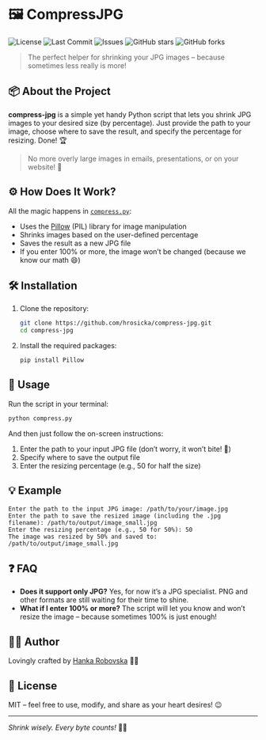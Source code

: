 # 🖼️ CompressJPG

![License](https://img.shields.io/github/license/hrosicka/compress-jpg)
![Last Commit](https://img.shields.io/github/last-commit/hrosicka/compress-jpg)
![Issues](https://img.shields.io/github/issues/hrosicka/compress-jpg)
![GitHub stars](https://img.shields.io/github/stars/hrosicka/compress-jpg)
![GitHub forks](https://img.shields.io/github/forks/hrosicka/compress-jpg)

> The perfect helper for shrinking your JPG images – because sometimes less really is more!

## 📦 About the Project

**compress-jpg** is a simple yet handy Python script that lets you shrink JPG images to your desired size (by percentage). Just provide the path to your image, choose where to save the result, and specify the percentage for resizing. Done! 🏆

> No more overly large images in emails, presentations, or on your website! 🚀

## ⚙️ How Does It Work?

All the magic happens in [`compress.py`](compress.py):

- Uses the [Pillow](https://python-pillow.org) (PIL) library for image manipulation
- Shrinks images based on the user-defined percentage
- Saves the result as a new JPG file
- If you enter 100% or more, the image won’t be changed (because we know our math 😄)

## 🛠️ Installation

1. Clone the repository:
   ```bash
   git clone https://github.com/hrosicka/compress-jpg.git
   cd compress-jpg
   ```
2. Install the required packages:
   ```bash
   pip install Pillow
   ```

## 🚀 Usage

Run the script in your terminal:

```bash
python compress.py
```

And then just follow the on-screen instructions:

1. Enter the path to your input JPG file (don’t worry, it won’t bite! 🦷)
2. Specify where to save the output file
3. Enter the resizing percentage (e.g., 50 for half the size)

## 💡 Example

```
Enter the path to the input JPG image: /path/to/your/image.jpg
Enter the path to save the resized image (including the .jpg filename): /path/to/output/image_small.jpg
Enter the resizing percentage (e.g., 50 for 50%): 50
The image was resized by 50% and saved to: /path/to/output/image_small.jpg
```

## ❓ FAQ

- **Does it support only JPG?** Yes, for now it’s a JPG specialist. PNG and other formats are still waiting for their time to shine.
- **What if I enter 100% or more?** The script will let you know and won’t resize the image – because sometimes 100% is just enough!

## 👩‍💻 Author

Lovingly crafted by [Hanka Robovska](https://github.com/hrosicka) 👩‍🔬

## 📄 License

MIT – feel free to use, modify, and share as your heart desires! 😉

---

*Shrink wisely. Every byte counts!* 🧮✨

